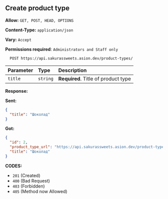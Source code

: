 ## Create product type

**Allow:** `GET, POST, HEAD, OPTIONS`

**Content-Type:** `application/json`

**Vary:** `Accept`

**Permissions required**: `Administrators and Staff only`

```
  POST https://api.sakurassweets.asion.dev/product-types/
```

| Parameter | Type     | Description                         |
| :-------- | :------- | :---------------------------------- |
| `title`   | `string` | **Required**. Title of product type |

**Response:**

**Sent:**

```json
{
  "title": "Шоколад"
}
```

**Got:**

```json
{
  "id": 2,
  "product_type_url": "https://api.sakurassweets.asion.dev/product-types/2/",
  "title": "Шоколад"
}
```

**CODES:**

- `201` (Created)
- `400` (Bad Request)
- `403` (Forbidden)
- `405` (Method now Allowed)
